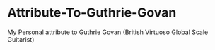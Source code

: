 # Attribute-To-Guthrie-Govan
My Personal attribute to Guthrie Govan (British Virtuoso Global Scale Guitarist)
